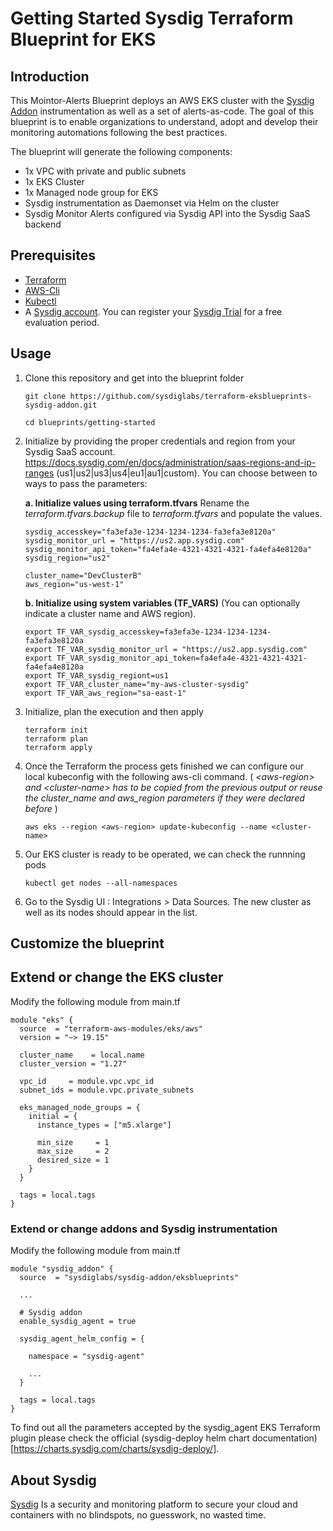# Getting Started Sysdig Terraform Blueprint for EKS

## Introduction

This Mointor-Alerts Blueprint deploys an AWS EKS cluster with the [Sysdig Addon](https://registry.terraform.io/modules/sysdiglabs/sysdig-addon/eksblueprints/latest) instrumentation as well as a set of alerts-as-code. The goal of this blueprint is to enable organizations to understand, adopt and develop their monitoring automations following the best practices.

The blueprint will generate the following components:

* 1x VPC with private and public subnets
* 1x EKS Cluster
* 1x Managed node group for EKS
* Sysdig instrumentation as Daemonset via Helm on the cluster
* Sysdig Monitor Alerts configured via Sysdig API into the Sysdig SaaS backend


## Prerequisites

* [Terraform](https://learn.hashicorp.com/tutorials/terraform/install-cli)
* [AWS-Cli](https://docs.aws.amazon.com/cli/latest/userguide/getting-started-install.html)
* [Kubectl](https://kubernetes.io/docs/tasks/tools/#kubectl)
* A [Sysdig account](https://sysdig.com/company/start-free/). You can register your [Sysdig Trial](https://sysdig.com/company/start-free/) for a free evaluation period.

## Usage

1. Clone this repository and get into the blueprint folder

    ````
    git clone https://github.com/sysdiglabs/terraform-eksblueprints-sysdig-addon.git

    cd blueprints/getting-started
    ````

2. Initialize by providing the proper credentials and region from your Sysdig SaaS account.
https://docs.sysdig.com/en/docs/administration/saas-regions-and-ip-ranges (us1|us2|us3|us4|eu1|au1|custom).
You can choose between to ways to pass the parameters:

    **a. Initialize values using terraform.tfvars**
    Rename the *terraform.tfvars.backup* file to *terraform.tfvars* and populate the values.
    ```
    sysdig_accesskey="fa3efa3e-1234-1234-1234-fa3efa3e8120a"
    sysdig_monitor_url = "https://us2.app.sysdig.com"
    sysdig_monitor_api_token="fa4efa4e-4321-4321-4321-fa4efa4e8120a"
    sysdig_region="us2"

    cluster_name="DevClusterB"
    aws_region="us-west-1"
    ```
    **b. Initialize using system variables (TF_VARS)**
    (You can optionally indicate a cluster name and AWS region).
    ```
    export TF_VAR_sysdig_accesskey=fa3efa3e-1234-1234-1234-fa3efa3e8120a
    export TF_VAR_sysdig_monitor_url = "https://us2.app.sysdig.com"
    export TF_VAR_sysdig_monitor_api_token=fa4efa4e-4321-4321-4321-fa4efa4e8120a
    export TF_VAR_sysdig_regiont=us1
    export TF_VAR_cluster_name="my-aws-cluster-sysdig"
    export TF_VAR_aws_region="sa-east-1"
    ```
1. Initialize, plan the execution and then apply

    ```
    terraform init
    terraform plan
    terraform apply
    ```
2. Once the Terraform the process gets finished we can configure our local kubeconfig with the following aws-cli command. ( *\<aws-region\> and \<cluster-name\> has to be copied from the previous output or reuse the cluster_name and aws_region parameters if they were declared before* )
    ```
    aws eks --region <aws-region> update-kubeconfig --name <cluster-name>
    ```
3. Our EKS cluster is ready to be operated, we can check the runnning pods
    ```
    kubectl get nodes --all-namespaces
    ```
4. Go to the Sysdig UI : Integrations > Data Sources. The new cluster as well as its nodes should appear in the list.

## Customize the blueprint

## Extend or change the EKS cluster

Modify the following module from main.tf

```hcl
module "eks" {
  source  = "terraform-aws-modules/eks/aws"
  version = "~> 19.15"

  cluster_name    = local.name
  cluster_version = "1.27"

  vpc_id     = module.vpc.vpc_id
  subnet_ids = module.vpc.private_subnets

  eks_managed_node_groups = {
    initial = {
      instance_types = ["m5.xlarge"]

      min_size     = 1
      max_size     = 2
      desired_size = 1
    }
  }

  tags = local.tags
}
```

### Extend or change addons and Sysdig instrumentation

Modify the following module from main.tf

```hcl
module "sysdig_addon" {
  source  = "sysdiglabs/sysdig-addon/eksblueprints"

  ...

  # Sysdig addon
  enable_sysdig_agent = true

  sysdig_agent_helm_config = {

    namespace = "sysdig-agent"

    ...
  }

  tags = local.tags
}
```

To find out all the parameters accepted by the sysdig_agent EKS Terraform plugin please check the official (sysdig-deploy helm chart documentation)[https://charts.sysdig.com/charts/sysdig-deploy/].

## About Sysdig

[Sysdig](https://sysdig.com) Is a security and monitoring platform to secure your cloud and containers with no blindspots, no guesswork, no wasted time.
